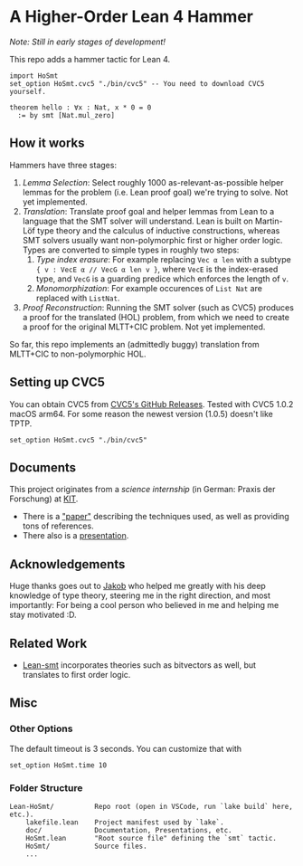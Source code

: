 # A Higher-Order Lean 4 Hammer

*Note: Still in early stages of development!*

This repo adds a hammer tactic for Lean 4.
```lean
import HoSmt
set_option HoSmt.cvc5 "./bin/cvc5" -- You need to download CVC5 yourself.

theorem hello : ∀x : Nat, x * 0 = 0
  := by smt [Nat.mul_zero]
```

## How it works

Hammers have three stages:
1. *Lemma Selection*: Select roughly 1000 as-relevant-as-possible helper lemmas for the
   problem (i.e. Lean proof goal) we're trying to solve. Not yet implemented.
2. *Translation*: Translate proof goal and helper lemmas from Lean to a language that the
   SMT solver will understand.
   Lean is built on Martin-Löf type theory and the calculus of inductive constructions,
   whereas SMT solvers usually want non-polymorphic first or higher order logic.
   Types are converted to simple types in roughly two steps:
   1. *Type index erasure*: For example replacing `Vec α len` with a subtype
      `{ v : VecE α // VecG α len v }`, where `VecE` is the index-erased type, and `VecG` is a guarding predice which enforces the length of `v`.
   2. *Monomorphization*: For example occurences of `List Nat` are replaced with `ListNat`.
3. *Proof Reconstruction*: Running the SMT solver (such as CVC5) produces a proof for
   the translated (HOL) problem, from which we need to create a proof for the original
   MLTT+CIC problem. Not yet implemented.

So far, this repo implements an (admittedly buggy) translation from MLTT+CIC to non-polymorphic HOL.

## Setting up CVC5

You can obtain CVC5 from [CVC5's GitHub Releases][cvc5].
Tested with CVC5 1.0.2 macOS arm64.
For some reason the newest version (1.0.5) doesn't like TPTP.
```lean
set_option HoSmt.cvc5 "./bin/cvc5"
```

## Documents
This project originates from a *science internship* (in German: Praxis der Forschung) at
[KIT](https://kit.edu/).

- There is a ["paper"](doc/2023-05-17%20Paper.pdf) describing the techniques used,
as well as providing tons of references.
- There also is a [presentation](doc/2023-06-15%20Final%20Presentation.pdf).

## Acknowledgements

Huge thanks goes out to [Jakob](https://github.com/javra) who helped me greatly with
his deep knowledge of type theory,
steering me in the right direction,
and most importantly: For being a cool person who believed in me and helping me stay motivated :D.

## Related Work
- [Lean-smt][lean-smt] incorporates theories such as bitvectors as well, but translates to first
  order logic.

## Misc

### Other Options

The default timeout is 3 seconds.
You can customize that with
```lean
set_option HoSmt.time 10
```

### Folder Structure
```
Lean-HoSmt/          Repo root (open in VSCode, run `lake build` here, etc.).
    lakefile.lean    Project manifest used by `lake`.
    doc/             Documentation, Presentations, etc.
    HoSmt.lean       "Root source file" defining the `smt` tactic.
    HoSmt/           Source files.
    ...
```

[cvc5]: https://github.com/cvc5/cvc5/releases/tag/cvc5-1.0.2
[lean-smt]: https://github.com/ufmg-smite/lean-smt